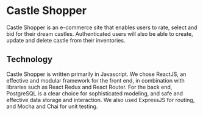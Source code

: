 # Castle Shopper

Castle Shopper is an e-commerce site that enables users to rate, select and bid for their dream castles. Authenticated users will also be able to create, update and delete castle from their inventories. 

## Technology

Castle Shopper is written primarily in Javascript. We chose ReactJS, an effective and modular framework for the front end, in combination with libraries such as React Redux and React Router. For the back end, PostgreSQL is a clear choice for sophisticated modeling, and safe and effective data storage and interaction. We also used ExpressJS for routing, and Mocha and Chai for unit testing. 








